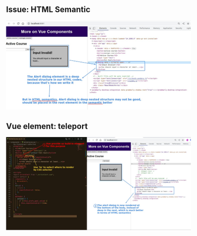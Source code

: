 ## **Issue: HTML Semantic**

![Alt HTML semantic issue](pic/01.jpg)

## **Vue element: teleport**

![Alt teleport](pic/02.jpg)
